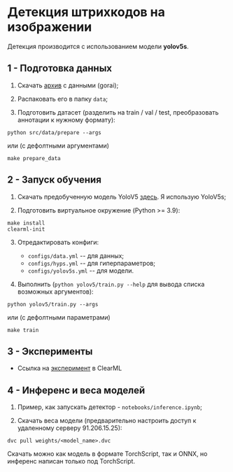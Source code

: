 # Детекция штрихкодов на изображении

Детекция производится с использованием модели **yolov5s**.

## 1 - Подготовка данных

1. Скачать [архив](https://disk.yandex.ru/d/nk-h0vv20EZvzg) с данными (gorai);


2. Распаковать его в папку `data`;


3. Подготовить датасет (разделить на train / val / test, преобразовать аннотации к нужному формату):

```shell
python src/data/prepare --args
```
или (с дефолтными аргументами)
```commandline
make prepare_data
```

## 2 - Запуск обучения

1. Скачать предобученную модель YoloV5 [здесь](https://github.com/ultralytics/yolov5/releases/tag/v6.1). Я использую YoloV5s;

2. Подготовить виртуальное окружение (Python >= 3.9):

```commandline
make install
clearml-init
```

3. Отредактировать конфиги:
   - `configs/data.yml` -- для данных;
   - `configs/hyps.yml` -- для гиперпараметров;
   - `configs/yolov5s.yml` -- для модели.


4. Выполнить (`python yolov5/train.py --help` для вывода списка возможных аргументов):

```commandline
python yolov5/train.py --args
```

или (с дефолтными параметрами)

```commandline
make train
```

## 3 - Эксперименты

- Ссылка на [эксперимент](https://app.clear.ml/projects/851ea528d07a4d20b08779aec07d8d0a/experiments/2f0176e6d09044d1b233355a2e7a81f6/output/execution) в ClearML

## 4 - Инференс и веса моделей

1. Пример, как запускать детектор - `notebooks/inference.ipynb`;

2. Скачать веса модели (предварительно настроить доступ к удаленному серверу 91.206.15.25):
```commandline
dvc pull weights/<model_name>.dvc
```

Скачать можно как модель в формате TorchScript, так и ONNX, но инференс написан только под TorchScript.